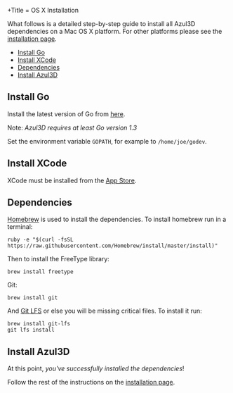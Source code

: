 +Title = OS X Installation

What follows is a detailed step-by-step guide to install all Azul3D dependencies on a Mac OS X platform. For other platforms please see the [installation page](/doc/install).

* [Install Go](#install-go)
* [Install XCode](#install-xcode)
* [Dependencies](#dependencies)
* [Install Azul3D](#install-azul3d)

## Install Go

Install the latest version of Go from [here](http://golang.org/doc/install).

Note: *Azul3D requires at least Go version 1.3*

Set the environment variable `GOPATH`, for example to `/home/joe/godev`.

## Install XCode

XCode must be installed from the [App Store](https://itunes.apple.com/us/app/xcode/id497799835?mt=12).

## Dependencies

[Homebrew](http://brew.sh/) is used to install the dependencies. To install homebrew run in a terminal:

```
ruby -e "$(curl -fsSL https://raw.githubusercontent.com/Homebrew/install/master/install)"
```

Then to install the FreeType library:

```
brew install freetype
```

Git:

```
brew install git
```

And [Git LFS](https://git-lfs.github.com/) or else you will be missing critical
files. To install it run:

```
brew install git-lfs
git lfs install
```

## Install Azul3D

At this point, *you've successfully installed the dependencies*!

Follow the rest of the instructions on the [installation page](/doc/install).
